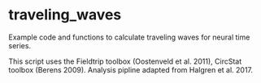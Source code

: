 # traveling_waves
Example code and functions to calculate traveling waves for neural time series.

This script uses the Fieldtrip toolbox (Oostenveld et al. 2011), CircStat toolbox (Berens 2009). Analysis pipline adapted from Halgren et al. 2017.



